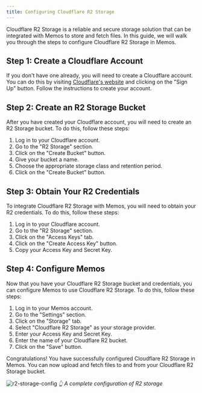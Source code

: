 ```yaml
---
title: Configuring Cloudflare R2 Storage
---
```


Cloudflare R2 Storage is a reliable and secure storage solution that can be integrated with Memos to store and fetch files. In this guide, we will walk you through the steps to configure Cloudflare R2 Storage in Memos.

## Step 1: Create a Cloudflare Account

If you don't have one already, you will need to create a Cloudflare account. You can do this by visiting [Cloudflare's website](https://www.cloudflare.com/) and clicking on the "Sign Up" button. Follow the instructions to create your account.

## Step 2: Create an R2 Storage Bucket

After you have created your Cloudflare account, you will need to create an R2 Storage bucket. To do this, follow these steps:

1. Log in to your Cloudflare account.
2. Go to the "R2 Storage" section.
3. Click on the "Create Bucket" button.
4. Give your bucket a name.
5. Choose the appropriate storage class and retention period.
6. Click on the "Create Bucket" button.

## Step 3: Obtain Your R2 Credentials

To integrate Cloudflare R2 Storage with Memos, you will need to obtain your R2 credentials. To do this, follow these steps:

1. Log in to your Cloudflare account.
2. Go to the "R2 Storage" section.
3. Click on the "Access Keys" tab.
4. Click on the "Create Access Key" button.
5. Copy your Access Key and Secret Key.

## Step 4: Configure Memos

Now that you have your Cloudflare R2 Storage bucket and credentials, you can configure Memos to use Cloudflare R2 Storage. To do this, follow these steps:

1. Log in to your Memos account.
2. Go to the "Settings" section.
3. Click on the "Storage" tab.
4. Select "Cloudflare R2 Storage" as your storage provider.
5. Enter your Access Key and Secret Key.
6. Enter the name of your Cloudflare R2 bucket.
7. Click on the "Save" button.

Congratulations! You have successfully configured Cloudflare R2 Storage in Memos. You can now upload and fetch files to and from your Cloudflare R2 Storage bucket.

![r2-storage-config](/content/docs/advanced-settings/cloudflare-r2/r2-storage-config.png)
_👆 A complete configuration of R2 storage_
